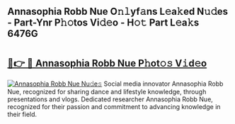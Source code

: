 ## Annasophia Robb Nue O𝚗𝚕yf𝚊ns L𝚎a𝚔ed N𝚞𝚍es - Part-Ynr P𝚑𝚘tos Vi𝚍𝚎o - H𝚘𝚝 Part L𝚎a𝚔s 6476G

# <h2><a href="http://kf1zp4b.oniu.top/?m=Annasophia+Robb+Nue">🔗👉 🔴 Annasophia Robb Nue P𝚑ot𝚘𝚜 V𝚒d𝚎o</a></h2>

[![Annasophia Robb Nue Nu𝚍e𝚜](https://i.imgur.com/0qMVB7G.gif)](http://kf1zp4b.oniu.top/?m=Annasophia+Robb+Nue)
Social media innovator Annasophia Robb Nue, recognized for sharing dance and lifestyle knowledge, through presentations and vlogs. Dedicated researcher Annasophia Robb Nue, recognized for their passion and commitment to advancing knowledge in their field.  
